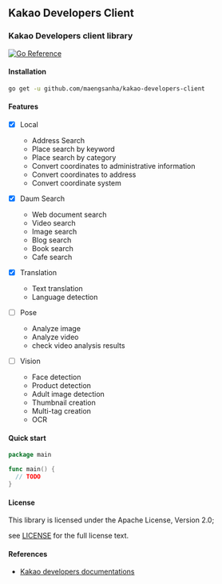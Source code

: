 ## Kakao Developers Client

### Kakao Developers client library

[![Go Reference](https://pkg.go.dev/badge/github.com/maengsanha/kakao-developers-client.svg)](https://pkg.go.dev/github.com/maengsanha/kakao-developers-client)

#### Installation

```sh
go get -u github.com/maengsanha/kakao-developers-client
```

#### Features

* [x] Local
  - Address Search
  - Place search by keyword
  - Place search by category
  - Convert coordinates to administrative information
  - Convert coordinates to address
  - Convert coordinate system

* [x] Daum Search
  - Web document search
  - Video search
  - Image search
  - Blog search
  - Book search
  - Cafe search

* [x] Translation
  - Text translation
  - Language detection

* [ ] Pose
  - Analyze image
  - Analyze video
  - check video analysis results

* [ ] Vision
  - Face detection
  - Product detection
  - Adult image detection
  - Thumbnail creation
  - Multi-tag creation
  - OCR

#### Quick start

```go
package main

func main() {
  // TODO
}
```

#### License

This library is licensed under the Apache License, Version 2.0;

see [LICENSE](https://github.com/maengsanha/kakao-developers-client/blob/master/LICENSE) for the full license text.

#### References

  - [Kakao developers documentations](https://developers.kakao.com/)

